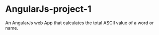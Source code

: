 # AngularJs-project-1

An AngularJs web App that calculates the total ASCII value of a word or name.